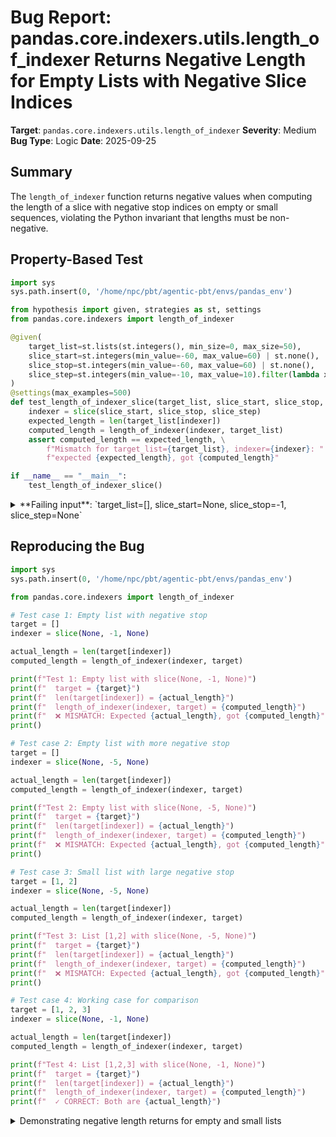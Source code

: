 # Bug Report: pandas.core.indexers.utils.length_of_indexer Returns Negative Length for Empty Lists with Negative Slice Indices

**Target**: `pandas.core.indexers.utils.length_of_indexer`
**Severity**: Medium
**Bug Type**: Logic
**Date**: 2025-09-25

## Summary

The `length_of_indexer` function returns negative values when computing the length of a slice with negative stop indices on empty or small sequences, violating the Python invariant that lengths must be non-negative.

## Property-Based Test

```python
import sys
sys.path.insert(0, '/home/npc/pbt/agentic-pbt/envs/pandas_env')

from hypothesis import given, strategies as st, settings
from pandas.core.indexers import length_of_indexer

@given(
    target_list=st.lists(st.integers(), min_size=0, max_size=50),
    slice_start=st.integers(min_value=-60, max_value=60) | st.none(),
    slice_stop=st.integers(min_value=-60, max_value=60) | st.none(),
    slice_step=st.integers(min_value=-10, max_value=10).filter(lambda x: x != 0) | st.none(),
)
@settings(max_examples=500)
def test_length_of_indexer_slice(target_list, slice_start, slice_stop, slice_step):
    indexer = slice(slice_start, slice_stop, slice_step)
    expected_length = len(target_list[indexer])
    computed_length = length_of_indexer(indexer, target_list)
    assert computed_length == expected_length, \
        f"Mismatch for target_list={target_list}, indexer={indexer}: " \
        f"expected {expected_length}, got {computed_length}"

if __name__ == "__main__":
    test_length_of_indexer_slice()
```

<details>

<summary>
**Failing input**: `target_list=[], slice_start=None, slice_stop=-1, slice_step=None`
</summary>
```
Traceback (most recent call last):
  File "/home/npc/pbt/agentic-pbt/worker_/5/hypo.py", line 23, in <module>
    test_length_of_indexer_slice()
    ~~~~~~~~~~~~~~~~~~~~~~~~~~~~^^
  File "/home/npc/pbt/agentic-pbt/worker_/5/hypo.py", line 8, in test_length_of_indexer_slice
    target_list=st.lists(st.integers(), min_size=0, max_size=50),
               ^^^
  File "/home/npc/miniconda/lib/python3.13/site-packages/hypothesis/core.py", line 2124, in wrapped_test
    raise the_error_hypothesis_found
  File "/home/npc/pbt/agentic-pbt/worker_/5/hypo.py", line 18, in test_length_of_indexer_slice
    assert computed_length == expected_length, \
           ^^^^^^^^^^^^^^^^^^^^^^^^^^^^^^^^^^
AssertionError: Mismatch for target_list=[], indexer=slice(None, -1, None): expected 0, got -1
Falsifying example: test_length_of_indexer_slice(
    target_list=[],
    slice_start=None,
    slice_stop=-1,
    slice_step=None,
)
Explanation:
    These lines were always and only run by failing examples:
        /home/npc/pbt/agentic-pbt/worker_/5/hypo.py:19
```
</details>

## Reproducing the Bug

```python
import sys
sys.path.insert(0, '/home/npc/pbt/agentic-pbt/envs/pandas_env')

from pandas.core.indexers import length_of_indexer

# Test case 1: Empty list with negative stop
target = []
indexer = slice(None, -1, None)

actual_length = len(target[indexer])
computed_length = length_of_indexer(indexer, target)

print(f"Test 1: Empty list with slice(None, -1, None)")
print(f"  target = {target}")
print(f"  len(target[indexer]) = {actual_length}")
print(f"  length_of_indexer(indexer, target) = {computed_length}")
print(f"  ❌ MISMATCH: Expected {actual_length}, got {computed_length}")
print()

# Test case 2: Empty list with more negative stop
target = []
indexer = slice(None, -5, None)

actual_length = len(target[indexer])
computed_length = length_of_indexer(indexer, target)

print(f"Test 2: Empty list with slice(None, -5, None)")
print(f"  target = {target}")
print(f"  len(target[indexer]) = {actual_length}")
print(f"  length_of_indexer(indexer, target) = {computed_length}")
print(f"  ❌ MISMATCH: Expected {actual_length}, got {computed_length}")
print()

# Test case 3: Small list with large negative stop
target = [1, 2]
indexer = slice(None, -5, None)

actual_length = len(target[indexer])
computed_length = length_of_indexer(indexer, target)

print(f"Test 3: List [1,2] with slice(None, -5, None)")
print(f"  target = {target}")
print(f"  len(target[indexer]) = {actual_length}")
print(f"  length_of_indexer(indexer, target) = {computed_length}")
print(f"  ❌ MISMATCH: Expected {actual_length}, got {computed_length}")
print()

# Test case 4: Working case for comparison
target = [1, 2, 3]
indexer = slice(None, -1, None)

actual_length = len(target[indexer])
computed_length = length_of_indexer(indexer, target)

print(f"Test 4: List [1,2,3] with slice(None, -1, None)")
print(f"  target = {target}")
print(f"  len(target[indexer]) = {actual_length}")
print(f"  length_of_indexer(indexer, target) = {computed_length}")
print(f"  ✓ CORRECT: Both are {actual_length}")
```

<details>

<summary>
Demonstrating negative length returns for empty and small lists
</summary>
```
Test 1: Empty list with slice(None, -1, None)
  target = []
  len(target[indexer]) = 0
  length_of_indexer(indexer, target) = -1
  ❌ MISMATCH: Expected 0, got -1

Test 2: Empty list with slice(None, -5, None)
  target = []
  len(target[indexer]) = 0
  length_of_indexer(indexer, target) = -5
  ❌ MISMATCH: Expected 0, got -5

Test 3: List [1,2] with slice(None, -5, None)
  target = [1, 2]
  len(target[indexer]) = 0
  length_of_indexer(indexer, target) = -3
  ❌ MISMATCH: Expected 0, got -3

Test 4: List [1,2,3] with slice(None, -1, None)
  target = [1, 2, 3]
  len(target[indexer]) = 2
  length_of_indexer(indexer, target) = 2
  ✓ CORRECT: Both are 2
```
</details>

## Why This Is A Bug

The function's docstring at line 292 explicitly states it returns "the expected length of target[indexer]", establishing a clear contract that the function should return the same value as `len(target[indexer])`.

This bug violates several fundamental principles:

1. **Python's length invariant**: In Python, the `len()` function always returns a non-negative integer. Sequence lengths cannot be negative - this is a core language guarantee. Returning -1 for a length operation violates this fundamental semantic.

2. **Contract violation**: The function promises to return what `len(target[indexer])` would return, but it returns different values. When Python evaluates `[][:-1]`, it correctly returns an empty list with length 0, not -1.

3. **Internal consistency**: This function is used internally in pandas validation logic (e.g., in `check_setitem_lengths` at line 175), where negative lengths could lead to incorrect validation behavior and potential downstream bugs.

4. **Mathematical correctness**: The length of any subset of a sequence must be between 0 and the original sequence length, inclusive. Negative lengths have no mathematical meaning in this context.

## Relevant Context

The bug occurs in the slice handling logic at lines 309-310 of `/home/npc/pbt/agentic-pbt/envs/pandas_env/lib/python3.13/site-packages/pandas/core/indexers/utils.py`:

```python
elif stop < 0:
    stop += target_len
```

When `stop` is negative and `|stop| > target_len`, the calculation `stop + target_len` produces a negative result. For example, with an empty list (`target_len=0`) and `stop=-1`, we get `stop = -1 + 0 = -1`. This negative value then propagates through to the final length calculation at line 316: `(stop - start + step - 1) // step`.

Python's built-in slicing handles this case correctly by clamping negative indices that go before the start of the sequence to 0. The pandas function should do the same.

The same issue exists for the `start` parameter at lines 305-306, though it's less commonly triggered.

This utility function is part of pandas' internal indexing infrastructure and is used in validation routines that check whether assignment operations have compatible shapes. Incorrect length calculations could lead to accepting invalid assignments or rejecting valid ones.

## Proposed Fix

```diff
--- a/pandas/core/indexers/utils.py
+++ b/pandas/core/indexers/utils.py
@@ -303,11 +303,11 @@ def length_of_indexer(indexer, target=None) -> int:
         if start is None:
             start = 0
         elif start < 0:
-            start += target_len
+            start = max(0, start + target_len)
         if stop is None or stop > target_len:
             stop = target_len
         elif stop < 0:
-            stop += target_len
+            stop = max(0, stop + target_len)
         if step is None:
             step = 1
         elif step < 0:
```
